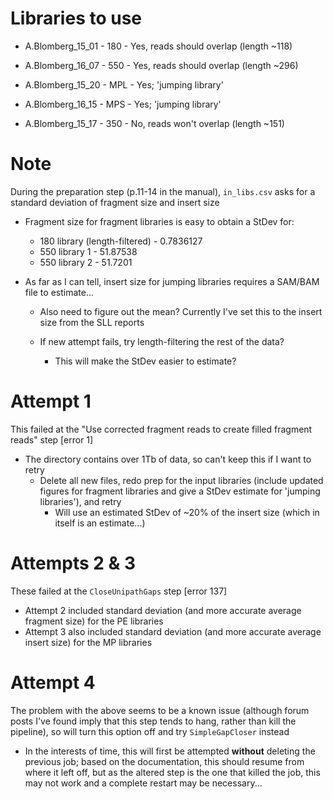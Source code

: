 # Libraries to use
* A.Blomberg_15_01 - 180 - Yes, reads should overlap (length ~118)
* A.Blomberg_16_07 - 550 - Yes, reads should overlap (length ~296)
* A.Blomberg_15_20 - MPL - Yes; 'jumping library'
* A.Blomberg_16_15 - MPS - Yes; 'jumping library'

* A.Blomberg_15_17 - 350 - No, reads won't overlap (length ~151)

# Note
During the preparation step (p.11-14 in the manual), `in_libs.csv` asks for a standard deviation
of fragment size and insert size
* Fragment size for fragment libraries is easy to obtain a StDev for:
  * 180 library (length-filtered) - 0.7836127
  * 550 library 1 - 51.87538
  * 550 library 2 - 51.7201

* As far as I can tell, insert size for jumping libraries requires a SAM/BAM file to estimate...
  * Also need to figure out the mean? Currently I've set this to the insert size from the SLL reports

  * If new attempt fails, try length-filtering the rest of the data?
    * This will make the StDev easier to estimate?

# Attempt 1
This failed at the "Use corrected fragment reads to create filled fragment reads" step [error 1]
* The directory contains over 1Tb of data, so can't keep this if I want to retry
  * Delete all new files, redo prep for the input libraries (include updated figures for fragment
    libraries and give a StDev estimate for 'jumping libraries'), and retry
    * Will use an estimated StDev of ~20% of the insert size (which in itself is an estimate...)

# Attempts 2 & 3
These failed at the `CloseUnipathGaps` step [error 137]
* Attempt 2 included standard deviation (and more accurate average fragment size) for the PE libraries
* Attempt 3 also included standard deviation (and more accurate average insert size) for the MP libraries

# Attempt 4
The problem with the above seems to be a known issue (although forum posts I've found imply that this step tends
to hang, rather than kill the pipeline), so will turn this option off and try `SimpleGapCloser` instead
* In the interests of time, this will first be attempted **without** deleting the previous job; based on the
  documentation, this should resume from where it left off, but as the altered step is the one that killed the
  job, this may not work and a complete restart may be necessary...
